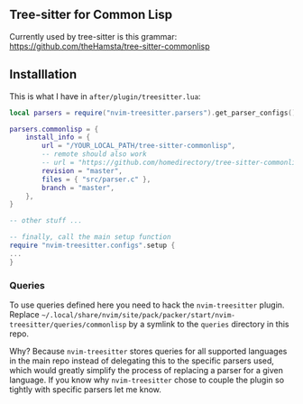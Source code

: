 ## Tree-sitter for Common Lisp

Currently used by tree-sitter is this grammar: https://github.com/theHamsta/tree-sitter-commonlisp

## Installlation
This is what I have in `after/plugin/treesitter.lua`: 
```lua
local parsers = require("nvim-treesitter.parsers").get_parser_configs()

parsers.commonlisp = {
    install_info = {
        url = "/YOUR_LOCAL_PATH/tree-sitter-commonlisp",
        -- remote should also work
        -- url = "https://github.com/homedirectory/tree-sitter-commonlisp",
        revision = "master",
        files = { "src/parser.c" },
        branch = "master",
    },
}

-- other stuff ...

-- finally, call the main setup function
require "nvim-treesitter.configs".setup {
...
}
```

### Queries
To use queries defined here you need to hack the `nvim-treesitter` plugin.
Replace `~/.local/share/nvim/site/pack/packer/start/nvim-treesitter/queries/commonlisp` by a symlink to the `queries` directory in this repo.

Why? Because `nvim-treesitter` stores queries for all supported languages in the main repo instead of delegating this to the specific parsers used, which would greatly simplify the process of replacing a parser for a given language. 
If you know why `nvim-treesitter` chose to couple the plugin so tightly with specific parsers let me know.
